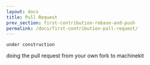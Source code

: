 ```yaml
---
layout: docs
title: Pull Request
prev_section: first-contribution-rebase-and-push
permalink: /docs/first-contribution-pull-request/
---
```


```under construction```

doing the pull request from your own fork to machinekit


